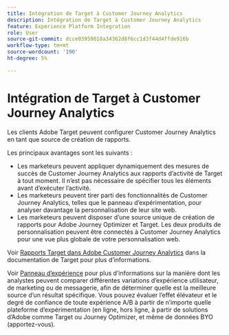 ```yaml
---
title: Intégration de Target à Customer Journey Analytics
description: Intégration de Target à Customer Journey Analytics
feature: Experience Platform Integration
role: User
source-git-commit: dcce03959018a34362d8f6cc1d3f44d4ffde916b
workflow-type: tm+mt
source-wordcount: '190'
ht-degree: 5%

---
```


# Intégration de Target à Customer Journey Analytics

Les clients Adobe Target peuvent configurer Customer Journey Analytics en tant que source de création de rapports.

Les principaux avantages sont les suivants :

* Les marketeurs peuvent appliquer dynamiquement des mesures de succès de Customer Journey Analytics aux rapports d’activité de Target à tout moment. Il n’est pas nécessaire de spécifier tous les éléments avant d’exécuter l’activité.
* Les marketeurs peuvent tirer parti des fonctionnalités de Customer Journey Analytics, telles que le panneau d’expérimentation, pour analyser davantage la personnalisation de leur site web.
* Les marketeurs peuvent disposer d’une source unique de création de rapports pour Adobe Journey Optimizer et Target. Les deux produits de personnalisation peuvent être connectés à Customer Journey Analytics pour une vue plus globale de votre personnalisation web.

Voir [Rapports Target dans Adobe Customer Journey Analytics](https://experienceleague.adobe.com/en/docs/target/using/integrate/cja/target-reporting-in-cja) dans la documentation de Target pour plus d’informations.

Voir [Panneau d’expérience](../analysis-workspace/c-panels/experimentation.md) pour plus d’informations sur la manière dont les analystes peuvent comparer différentes variations d’expérience utilisateur, de marketing ou de messagerie, afin de déterminer quelle est la meilleure source d’un résultat spécifique. Vous pouvez évaluer l’effet élévateur et le degré de confiance de toute expérience A/B à partir de n’importe quelle plateforme d’expérimentation (en ligne, hors ligne, à partir de solutions d’Adobe comme Target ou Journey Optimizer, et même de données BYO (apportez-vous).
